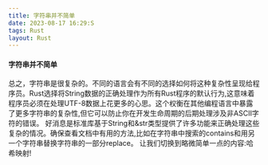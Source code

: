 ```yaml
---
title: 字符串并不简单
date: 2023-08-17 16:29:S
tags: Rust
layout: Rust
---
```

#### 字符串并不简单

总之，字符串是很复杂的。不同的语言会有不同的选择如何将这种复杂性呈现给程序员。Rust选择将String数据的正确处理作为所有Rust程序的默认行为,这意味着程序员必须在处理UTF-8数据上花更多的心思。这个权衡在其他编程语言中暴露了更多字符串的复杂性,但它可以防止你在开发生命周期的后期处理涉及非ASCII字符的错误。
好消息是标准库基于String和&str类型提供了许多功能来正确处理这些复杂的情况。确保查看文档中有用的方法,比如在字符串中搜索的contains和用另一个字符串替换字符串的一部分replace。
让我们切换到略微简单一点的内容:哈希映射!

